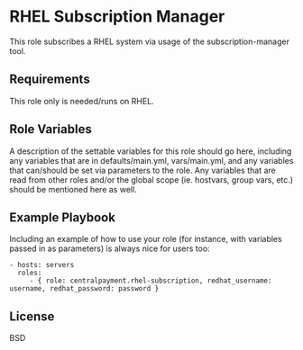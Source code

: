 RHEL Subscription Manager
=========

This role subscribes a RHEL system via usage of the subscription-manager tool.

Requirements
------------

This role only is needed/runs on RHEL.

Role Variables
--------------

A description of the settable variables for this role should go here, including any variables that are in defaults/main.yml, vars/main.yml, and any variables that can/should be set via parameters to the role. Any variables that are read from other roles and/or the global scope (ie. hostvars, group vars, etc.) should be mentioned here as well.


Example Playbook
----------------

Including an example of how to use your role (for instance, with variables passed in as parameters) is always nice for users too:

    - hosts: servers
      roles:
         - { role: centralpayment.rhel-subscription, redhat_username: username, redhat_password: password }


License
-------

BSD
